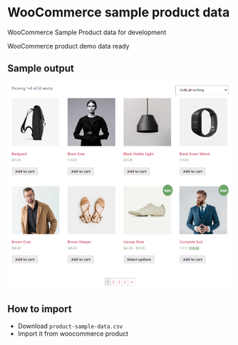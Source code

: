 # WooCommerce sample product data
WooCommerce Sample Product data for development

WooCommerce product demo data ready

## Sample output
![products](https://github.com/sayedulsayem/woocommerce-sample-product-data/blob/master/assets/sample-product.png?raw=true)

## How to import
* Download `product-sample-data.csv`
* Import it from woocommerce product

